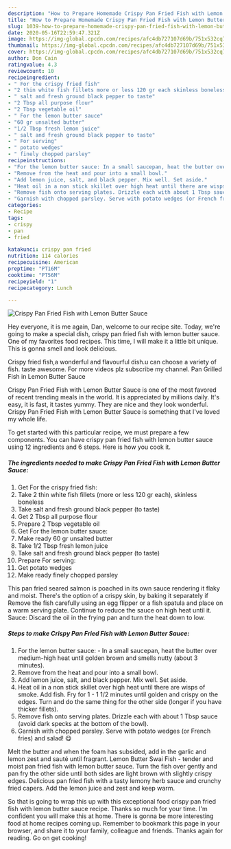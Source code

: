 ```yaml
---
description: "How to Prepare Homemade Crispy Pan Fried Fish with Lemon Butter Sauce"
title: "How to Prepare Homemade Crispy Pan Fried Fish with Lemon Butter Sauce"
slug: 1039-how-to-prepare-homemade-crispy-pan-fried-fish-with-lemon-butter-sauce
date: 2020-05-16T22:59:47.321Z
image: https://img-global.cpcdn.com/recipes/afc4db727107d69b/751x532cq70/crispy-pan-fried-fish-with-lemon-butter-sauce-recipe-main-photo.jpg
thumbnail: https://img-global.cpcdn.com/recipes/afc4db727107d69b/751x532cq70/crispy-pan-fried-fish-with-lemon-butter-sauce-recipe-main-photo.jpg
cover: https://img-global.cpcdn.com/recipes/afc4db727107d69b/751x532cq70/crispy-pan-fried-fish-with-lemon-butter-sauce-recipe-main-photo.jpg
author: Don Cain
ratingvalue: 4.3
reviewcount: 10
recipeingredient:
- " For the crispy fried fish"
- "2 thin white fish fillets more or less 120 gr each skinless boneless"
- " salt and fresh ground black pepper to taste"
- "2 Tbsp all purpose flour"
- "2 Tbsp vegetable oil"
- " For the lemon butter sauce"
- "60 gr unsalted butter"
- "1/2 Tbsp fresh lemon juice"
- " salt and fresh ground black pepper to taste"
- " For serving"
- " potato wedges"
- " finely chopped parsley"
recipeinstructions:
- "For the lemon butter sauce: In a small saucepan, heat the butter over medium-high heat until golden brown and smells nutty (about 3 minutes)."
- "Remove from the heat and pour into a small bowl."
- "Add lemon juice, salt, and black pepper. Mix well. Set aside."
- "Heat oil in a non stick skillet over high heat until there are wisps of smoke. Add fish. Fry for 1 - 1 1/2 minutes until golden and crispy on the edges. Turn and do the same thing for the other side (longer if you have thicker fillets)."
- "Remove fish onto serving plates. Drizzle each with about 1 Tbsp sauce (avoid dark specks at the bottom of the bowl)."
- "Garnish with chopped parsley. Serve with potato wedges (or French fries) and salad! 😋"
categories:
- Recipe
tags:
- crispy
- pan
- fried

katakunci: crispy pan fried 
nutrition: 114 calories
recipecuisine: American
preptime: "PT16M"
cooktime: "PT56M"
recipeyield: "1"
recipecategory: Lunch

---
```



![Crispy Pan Fried Fish with Lemon Butter Sauce](https://img-global.cpcdn.com/recipes/afc4db727107d69b/751x532cq70/crispy-pan-fried-fish-with-lemon-butter-sauce-recipe-main-photo.jpg)

Hey everyone, it is me again, Dan, welcome to our recipe site. Today, we're going to make a special dish, crispy pan fried fish with lemon butter sauce. One of my favorites food recipes. This time, I will make it a little bit unique. This is gonna smell and look delicious.

Crispy fried fish,a wonderful and flavourful dish.u can choose a variety of fish. taste awesome. For more videos plz subscribe my channel. Pan Grilled Fish in Lemon Butter Sauce

Crispy Pan Fried Fish with Lemon Butter Sauce is one of the most favored of recent trending meals in the world. It is appreciated by millions daily. It's easy, it is fast, it tastes yummy. They are nice and they look wonderful. Crispy Pan Fried Fish with Lemon Butter Sauce is something that I've loved my whole life.


To get started with this particular recipe, we must prepare a few components. You can have crispy pan fried fish with lemon butter sauce using 12 ingredients and 6 steps. Here is how you cook it.

<!--inarticleads1-->

##### The ingredients needed to make Crispy Pan Fried Fish with Lemon Butter Sauce:

1. Get  For the crispy fried fish:
1. Take 2 thin white fish fillets (more or less 120 gr each), skinless boneless
1. Take  salt and fresh ground black pepper (to taste)
1. Get 2 Tbsp all purpose flour
1. Prepare 2 Tbsp vegetable oil
1. Get  For the lemon butter sauce:
1. Make ready 60 gr unsalted butter
1. Take 1/2 Tbsp fresh lemon juice
1. Take  salt and fresh ground black pepper (to taste)
1. Prepare  For serving:
1. Get  potato wedges
1. Make ready  finely chopped parsley


This pan fried seared salmon is poached in its own sauce rendering it flaky and moist. There&#39;s the option of a crispy skin, by baking it separately if Remove the fish carefully using an egg flipper or a fish spatula and place on a warm serving plate. Continue to reduce the sauce on high heat until it. Sauce: Discard the oil in the frying pan and turn the heat down to low. 

<!--inarticleads2-->

##### Steps to make Crispy Pan Fried Fish with Lemon Butter Sauce:

1. For the lemon butter sauce: - In a small saucepan, heat the butter over medium-high heat until golden brown and smells nutty (about 3 minutes).
1. Remove from the heat and pour into a small bowl.
1. Add lemon juice, salt, and black pepper. Mix well. Set aside.
1. Heat oil in a non stick skillet over high heat until there are wisps of smoke. Add fish. Fry for 1 - 1 1/2 minutes until golden and crispy on the edges. Turn and do the same thing for the other side (longer if you have thicker fillets).
1. Remove fish onto serving plates. Drizzle each with about 1 Tbsp sauce (avoid dark specks at the bottom of the bowl).
1. Garnish with chopped parsley. Serve with potato wedges (or French fries) and salad! 😋


Melt the butter and when the foam has subsided, add in the garlic and lemon zest and sauté until fragrant. Lemon Butter Swai Fish - tender and moist pan fried fish with lemon butter sauce. Turn the fish over gently and pan fry the other side until both sides are light brown with slightly crispy edges. Delicious pan fried fish with a tasty lemony herb sauce and crunchy fried capers. Add the lemon juice and zest and keep warm. 

So that is going to wrap this up with this exceptional food crispy pan fried fish with lemon butter sauce recipe. Thanks so much for your time. I'm confident you will make this at home. There is gonna be more interesting food at home recipes coming up. Remember to bookmark this page in your browser, and share it to your family, colleague and friends. Thanks again for reading. Go on get cooking!
